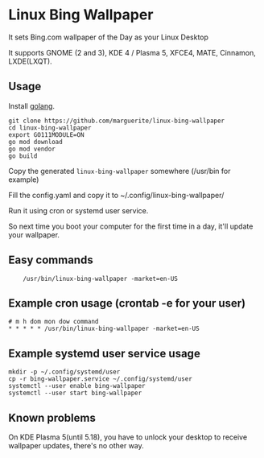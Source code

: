 # Linux Bing Wallpaper

It sets Bing.com wallpaper of the Day as your Linux Desktop

It supports GNOME (2 and 3), KDE 4 / Plasma 5, XFCE4, MATE, Cinnamon, LXDE(LXQT).

## Usage

Install [golang](https://golang.org).

    git clone https://github.com/marguerite/linux-bing-wallpaper
    cd linux-bing-wallpaper
    export GO111MODULE=ON
    go mod download
    go mod vendor
    go build

Copy the generated `linux-bing-wallpaper` somewhere (/usr/bin for example)

Fill the config.yaml and copy it to ~/.config/linux-bing-wallpaper/

Run it using cron or systemd user service.

So next time you boot your computer for the first time in a day, it'll update your wallpaper.

## Easy commands

        /usr/bin/linux-bing-wallpaper -market=en-US

## Example cron usage (crontab -e for your user)

```
# m h dom mon dow command
* * * * * /usr/bin/linux-bing-wallpaper -market=en-US
```

## Example systemd user service usage

    mkdir -p ~/.config/systemd/user
    cp -r bing-wallpaper.service ~/.config/systemd/user
    systemctl --user enable bing-wallpaper
    systemctl --user start bing-wallpaper

## Known problems

On KDE Plasma 5(until 5.18), you have to unlock your desktop to receive wallpaper updates, there's no other way.

